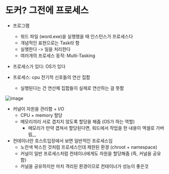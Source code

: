 # 도커? 그전에 프로세스

- 프로그램
  -  워드 파일 (word.exe)을 실행했을 때 인스턴스가 프로세스다
  - 개념적인 표현으로는 Task라 함
  - 실행한다 -> 일을 처리한다
  - 여러개의 프로세스 동작: Multi-Tasking

- 프로세스가 있다: OS가 있다

- 프로세스: cpu 전기적 신호들의 연산 집합
  - 실행된다는 건 연산체 집합들이 실제로 연산하는 걸 뜻함




![image](https://user-images.githubusercontent.com/47052106/165010311-5b8c0f16-9f9b-4266-a43d-a0e18a3119ca.png)

- 커널이 자원을 관리함 + I/O
  - CPU + memory 할당
  - 메모리끼리 서로 겹치지 않도록 할당을 해줌 (OS가 하는 역할)
    - 메모리가 만약 겹쳐서 할당된다면, 워드에서 작업을 한 내용이 엑셀로 가버림,,,
- 컨테이너란 호스트입장에서 보면 일반적인 프로세스임
  - 노란색 박스친 것처럼 프로세스인데 제한된 환경 (chroot + namespace)
  - 커널이 일반 프로세스처럼 컨테이너에게도 자원을 할당해줌 (즉, 커널을 공유함)
  - 커널을 공유하지만 마치 격리된 환경이므로 컨테이너가 성능이 좋은것
